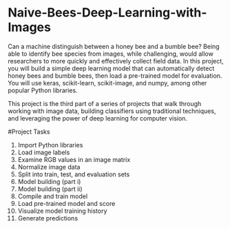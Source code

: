 # Naive-Bees-Deep-Learning-with-Images

Can a machine distinguish between a honey bee and a bumble bee? Being able to identify bee species from images, while challenging, would allow researchers to more quickly and effectively collect field data. In this project, you will build a simple deep learning model that can automatically detect honey bees and bumble bees, then load a pre-trained model for evaluation. You will use keras, scikit-learn, scikit-image, and numpy, among other popular Python libraries.

This project is the third part of a series of projects that walk through working with image data, building classifiers using traditional techniques, and leveraging the power of deep learning for computer vision.

#Project Tasks

1. Import Python libraries
2. Load image labels
3. Examine RGB values in an image matrix
4. Normalize image data
5. Split into train, test, and evaluation sets
6. Model building (part i)
7. Model building (part ii)
8. Compile and train model
9. Load pre-trained model and score
10. Visualize model training history
11. Generate predictions
